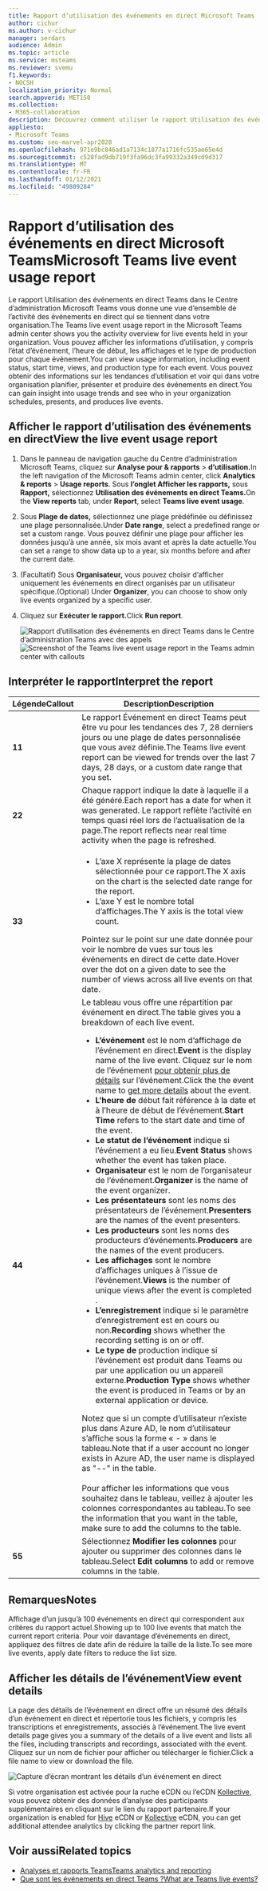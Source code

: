 ```yaml
---
title: Rapport d’utilisation des événements en direct Microsoft Teams
author: cichur
ms.author: v-cichur
manager: serdars
audience: Admin
ms.topic: article
ms.service: msteams
ms.reviewer: svemu
f1.keywords:
- NOCSH
localization_priority: Normal
search.appverid: MET150
ms.collection:
- M365-collaboration
description: Découvrez comment utiliser le rapport Utilisation des événements en direct Teams dans le Centre d’administration Microsoft Teams pour obtenir une vue d’ensemble de l’activité des événements en direct Teams dans votre organisation.
appliesto:
- Microsoft Teams
ms.custom: seo-marvel-apr2020
ms.openlocfilehash: 971e9bc846ad1a7134c1877a1716fc535ae65e4d
ms.sourcegitcommit: c528fad9db719f3fa96dc3fa99332a349cd9d317
ms.translationtype: MT
ms.contentlocale: fr-FR
ms.lasthandoff: 01/12/2021
ms.locfileid: "49809284"
---
```

# <a name="microsoft-teams-live-event-usage-report"></a><span data-ttu-id="59878-103">Rapport d’utilisation des événements en direct Microsoft Teams</span><span class="sxs-lookup"><span data-stu-id="59878-103">Microsoft Teams live event usage report</span></span>

<span data-ttu-id="59878-104">Le rapport Utilisation des événements en direct Teams dans le Centre d’administration Microsoft Teams vous donne une vue d’ensemble de l’activité des événements en direct qui se tiennent dans votre organisation.</span><span class="sxs-lookup"><span data-stu-id="59878-104">The Teams live event usage report in the Microsoft Teams admin center shows you the activity overview for live events held in your organization.</span></span> <span data-ttu-id="59878-105">Vous pouvez afficher les informations d’utilisation, y compris l’état d’événement, l’heure de début, les affichages et le type de production pour chaque événement.</span><span class="sxs-lookup"><span data-stu-id="59878-105">You can view usage information, including event status, start time, views, and production type for each event.</span></span> <span data-ttu-id="59878-106">Vous pouvez obtenir des informations sur les tendances d’utilisation et voir qui dans votre organisation planifier, présenter et produire des événements en direct.</span><span class="sxs-lookup"><span data-stu-id="59878-106">You can gain insight into usage trends and see who in your organization schedules, presents, and produces live events.</span></span>

## <a name="view-the-live-event-usage-report"></a><span data-ttu-id="59878-107">Afficher le rapport d’utilisation des événements en direct</span><span class="sxs-lookup"><span data-stu-id="59878-107">View the live event usage report</span></span>

1. <span data-ttu-id="59878-108">Dans le panneau de navigation gauche du Centre d’administration Microsoft Teams, cliquez sur **Analyse pour & rapports**  >  **d’utilisation.**</span><span class="sxs-lookup"><span data-stu-id="59878-108">In the left navigation of the Microsoft Teams admin center, click **Analytics & reports** > **Usage reports**.</span></span> <span data-ttu-id="59878-109">Sous **l’onglet Afficher les rapports,** sous **Rapport,** sélectionnez **Utilisation des événements en direct Teams.**</span><span class="sxs-lookup"><span data-stu-id="59878-109">On the **View reports** tab, under **Report**, select **Teams live event usage**.</span></span>
2. <span data-ttu-id="59878-110">Sous **Plage de dates,** sélectionnez une plage prédéfinée ou définissez une plage personnalisée.</span><span class="sxs-lookup"><span data-stu-id="59878-110">Under **Date range**, select a predefined range or set a custom range.</span></span> <span data-ttu-id="59878-111">Vous pouvez définir une plage pour afficher les données jusqu’à une année, six mois avant et après la date actuelle.</span><span class="sxs-lookup"><span data-stu-id="59878-111">You can set a range to show  data up to a year, six months before and after the current date.</span></span>
3. <span data-ttu-id="59878-112">(Facultatif) Sous **Organisateur,** vous pouvez choisir d’afficher uniquement les événements en direct organisés par un utilisateur spécifique.</span><span class="sxs-lookup"><span data-stu-id="59878-112">(Optional) Under **Organizer**, you can choose to show only live events organized by a specific user.</span></span>
4. <span data-ttu-id="59878-113">Cliquez sur **Exécuter le rapport.**</span><span class="sxs-lookup"><span data-stu-id="59878-113">Click **Run report**.</span></span>  

    <span data-ttu-id="59878-114">![Rapport d’utilisation des événements en direct Teams dans le Centre d’administration Teams avec des appels](../media/teams-live-event-usage-report-with-callouts.png "Rapport d’utilisation des événements en direct Teams dans le Centre d’administration Teams avec des appels")</span><span class="sxs-lookup"><span data-stu-id="59878-114">![Screenshot of the Teams live event usage report in the Teams admin center with callouts](../media/teams-live-event-usage-report-with-callouts.png "Screenshot of the Teams live event usage report in the Teams admin center with callouts")</span></span>

## <a name="interpret-the-report"></a><span data-ttu-id="59878-115">Interpréter le rapport</span><span class="sxs-lookup"><span data-stu-id="59878-115">Interpret the report</span></span>

|<span data-ttu-id="59878-116">Légende</span><span class="sxs-lookup"><span data-stu-id="59878-116">Callout</span></span> |<span data-ttu-id="59878-117">Description</span><span class="sxs-lookup"><span data-stu-id="59878-117">Description</span></span>  |
|--------|-------------|
|<span data-ttu-id="59878-118">**1**</span><span class="sxs-lookup"><span data-stu-id="59878-118">**1**</span></span>   |<span data-ttu-id="59878-119">Le rapport Événement en direct Teams peut être vu pour les tendances des 7, 28 derniers jours ou une plage de dates personnalisée que vous avez définie.</span><span class="sxs-lookup"><span data-stu-id="59878-119">The Teams live event report can be viewed for trends over the last 7 days, 28 days, or a custom date range that you set.</span></span> |
|<span data-ttu-id="59878-120">**2**</span><span class="sxs-lookup"><span data-stu-id="59878-120">**2**</span></span>   |<span data-ttu-id="59878-121">Chaque rapport indique la date à laquelle il a été généré.</span><span class="sxs-lookup"><span data-stu-id="59878-121">Each report has a date for when it was generated.</span></span> <span data-ttu-id="59878-122">Le rapport reflète l’activité en temps quasi réel lors de l’actualisation de la page.</span><span class="sxs-lookup"><span data-stu-id="59878-122">The report reflects near real time activity when the page is refreshed.</span></span> |
|<span data-ttu-id="59878-123">**3**</span><span class="sxs-lookup"><span data-stu-id="59878-123">**3**</span></span>   |<ul><li><span data-ttu-id="59878-124">L’axe X représente la plage de dates sélectionnée pour ce rapport.</span><span class="sxs-lookup"><span data-stu-id="59878-124">The X axis on the chart is the selected date range for the report.</span></span></li> <li> <span data-ttu-id="59878-125">L’axe Y est le nombre total d’affichages.</span><span class="sxs-lookup"><span data-stu-id="59878-125">The Y axis is the total view count.</span></span></li> </ul><span data-ttu-id="59878-126">Pointez sur le point sur une date donnée pour voir le nombre de vues sur tous les événements en direct de cette date.</span><span class="sxs-lookup"><span data-stu-id="59878-126">Hover over the dot on a given date to see the number of views across all live events on that date.</span></span>|
|<span data-ttu-id="59878-127">**4**</span><span class="sxs-lookup"><span data-stu-id="59878-127">**4**</span></span>   |<span data-ttu-id="59878-128">Le tableau vous offre une répartition par événement en direct.</span><span class="sxs-lookup"><span data-stu-id="59878-128">The table gives you a breakdown of each live event.</span></span> <ul><li><span data-ttu-id="59878-129">**L’événement** est le nom d’affichage de l’événement en direct.</span><span class="sxs-lookup"><span data-stu-id="59878-129">**Event** is the display name of the live event.</span></span> <span data-ttu-id="59878-130">Cliquez sur le nom de l’événement [pour obtenir plus de détails](#view-event-details) sur l’événement.</span><span class="sxs-lookup"><span data-stu-id="59878-130">Click the the event name to [get more details](#view-event-details) about the event.</span></span> </li> <li><span data-ttu-id="59878-131">**L’heure de** début fait référence à la date et à l’heure de début de l’événement.</span><span class="sxs-lookup"><span data-stu-id="59878-131">**Start Time** refers to the start date and time of the event.</span></span></li> <li><span data-ttu-id="59878-132">**Le statut de l’événement** indique si l’événement a eu lieu.</span><span class="sxs-lookup"><span data-stu-id="59878-132">**Event Status** shows whether the event has taken place.</span></span>  </li><li><span data-ttu-id="59878-133">**Organisateur** est le nom de l’organisateur de l’événement.</span><span class="sxs-lookup"><span data-stu-id="59878-133">**Organizer** is the name of the event organizer.</span></span></li> <li><span data-ttu-id="59878-134">**Les présentateurs** sont les noms des présentateurs de l’événement.</span><span class="sxs-lookup"><span data-stu-id="59878-134">**Presenters** are the names of the  event presenters.</span></span></li><li><span data-ttu-id="59878-135">**Les producteurs** sont les noms des producteurs d’événements.</span><span class="sxs-lookup"><span data-stu-id="59878-135">**Producers** are the names of the event producers.</span></span></li><li><span data-ttu-id="59878-136">**Les affichages** sont le nombre d’affichages uniques à l’issue de l’événement.</span><span class="sxs-lookup"><span data-stu-id="59878-136">**Views** is the number of unique views after the event is completed .</span></span></li><li><span data-ttu-id="59878-137">**L’enregistrement** indique si le paramètre d’enregistrement est en cours ou non.</span><span class="sxs-lookup"><span data-stu-id="59878-137">**Recording** shows whether the recording setting is on or off.</span></span></li><li><span data-ttu-id="59878-138">**Le type de** production indique si l’événement est produit dans Teams ou par une application ou un appareil externe.</span><span class="sxs-lookup"><span data-stu-id="59878-138">**Production Type** shows whether the event is produced in Teams or by an external application or device.</span></span></li></li> </ul><span data-ttu-id="59878-139">Notez que si un compte d’utilisateur n’existe plus dans Azure AD, le nom d’utilisateur s’affiche sous la forme « - » dans le tableau.</span><span class="sxs-lookup"><span data-stu-id="59878-139">Note that if a user account no longer exists in Azure AD, the user name is displayed as "--" in the table.</span></span> <br><br><span data-ttu-id="59878-140">Pour afficher les informations que vous souhaitez dans le tableau, veillez à ajouter les colonnes correspondantes au tableau.</span><span class="sxs-lookup"><span data-stu-id="59878-140">To see the information that you want in the table, make sure to add the columns to the table.</span></span> |
|<span data-ttu-id="59878-141">**5**</span><span class="sxs-lookup"><span data-stu-id="59878-141">**5**</span></span>   |<span data-ttu-id="59878-142">Sélectionnez **Modifier les colonnes** pour ajouter ou supprimer des colonnes dans le tableau.</span><span class="sxs-lookup"><span data-stu-id="59878-142">Select **Edit columns** to add or remove columns in the table.</span></span>|

## <a name="notes"></a><span data-ttu-id="59878-143">Remarques</span><span class="sxs-lookup"><span data-stu-id="59878-143">Notes</span></span>
<span data-ttu-id="59878-144">Affichage d’un jusqu’à 100 événements en direct qui correspondent aux critères du rapport actuel.</span><span class="sxs-lookup"><span data-stu-id="59878-144">Showing up to 100 live events that match the current report criteria.</span></span> <span data-ttu-id="59878-145">Pour voir davantage d’événements en direct, appliquez des filtres de date afin de réduire la taille de la liste.</span><span class="sxs-lookup"><span data-stu-id="59878-145">To see more live events, apply date filters to reduce the list size.</span></span>

## <a name="view-event-details"></a><span data-ttu-id="59878-146">Afficher les détails de l’événement</span><span class="sxs-lookup"><span data-stu-id="59878-146">View event details</span></span>

<span data-ttu-id="59878-147">La page des détails de l’événement en direct offre un résumé des détails d’un événement en direct et répertorie tous les fichiers, y compris les transcriptions et enregistrements, associés à l’événement.</span><span class="sxs-lookup"><span data-stu-id="59878-147">The live event details page gives you a summary of the details of a live event and lists all the files, including transcripts and recordings, associated with the event.</span></span> <span data-ttu-id="59878-148">Cliquez sur un nom de fichier pour afficher ou télécharger le fichier.</span><span class="sxs-lookup"><span data-stu-id="59878-148">Click a file name to view or download the file.</span></span>

![Capture d’écran montrant les détails d’un événement en direct](../media/teams-live-event-usage-report-event-detail.png)

<span data-ttu-id="59878-150">Si votre organisation est [](https://www.hivestreaming.com/partners/integration-partners/microsoft/) activée pour la ruche eCDN ou l’eCDN [Kollective,](https://kollective.com) vous pouvez obtenir des données d’analyse des participants supplémentaires en cliquant sur le lien du rapport partenaire.</span><span class="sxs-lookup"><span data-stu-id="59878-150">If your organization is enabled for [Hive](https://www.hivestreaming.com/partners/integration-partners/microsoft/) eCDN or [Kollective](https://kollective.com) eCDN, you can get additional attendee analytics by clicking the partner report link.</span></span>

## <a name="related-topics"></a><span data-ttu-id="59878-151">Voir aussi</span><span class="sxs-lookup"><span data-stu-id="59878-151">Related topics</span></span>

- [<span data-ttu-id="59878-152">Analyses et rapports Teams</span><span class="sxs-lookup"><span data-stu-id="59878-152">Teams analytics and reporting</span></span>](teams-reporting-reference.md)
- [<span data-ttu-id="59878-153">Que sont les événements en direct Teams ?</span><span class="sxs-lookup"><span data-stu-id="59878-153">What are Teams live events?</span></span>](../teams-live-events/what-are-teams-live-events.md)
